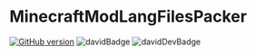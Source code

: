 # MinecraftModLangFilesPacker
[![GitHub version](https://badge.fury.io/gh/S--Minecraft%2FMinecraftModLangFIlesPacker.svg)](http://badge.fury.io/gh/S--Minecraft%2FMinecraftModLangFIlesPacker)
![davidBadge](https://david-dm.org/S--Minecraft/MinecraftModLangFilesPacker.svg "davidBadge")
![davidDevBadge](https://david-dm.org/S--Minecraft/MinecraftModLangFilesPacker/dev-status.svg "davidDevBadge")
